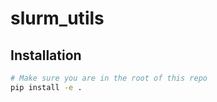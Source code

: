 # slurm_utils

## Installation
```bash
# Make sure you are in the root of this repo
pip install -e .
```
